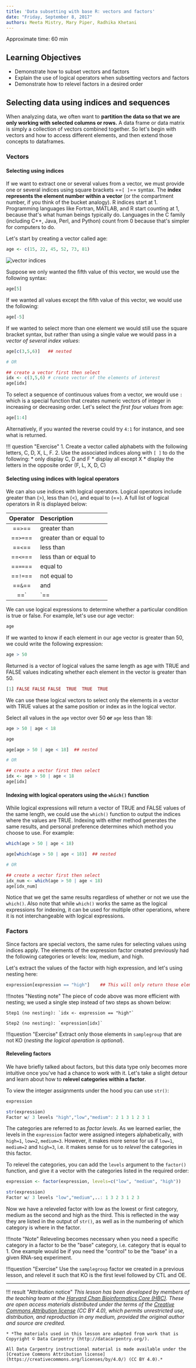 ```yaml
---
title: 'Data subsetting with base R: vectors and factors'
date: "Friday, September 8, 2017"
authors: Meeta Mistry, Mary Piper, Radhika Khetani
---
```

Approximate time: 60 min

## Learning Objectives

* Demonstrate how to subset vectors and factors
* Explain the use of logical operators when subsetting vectors and factors
* Demonstrate how to relevel factors in a desired order


## Selecting data using indices and sequences

When analyzing data, we often want to **partition the data so that we are only working with selected columns or rows.** A data frame or data matrix is simply a collection of vectors combined together. So let's begin with vectors and how to access different elements, and then extend those concepts to dataframes.

### Vectors

#### Selecting using indices

If we want to extract one or several values from a vector, we must provide one or several indices using square brackets ==`[ ]`== syntax. The **index represents the element number within a vector** (or the compartment number, if you think of the bucket analogy). R indices start at 1. Programming languages like Fortran, MATLAB, and R start counting at 1, because that's what human beings typically do. Languages in the C family (including C++, Java, Perl, and Python) count from 0 because that's simpler for computers to do.

Let's start by creating a vector called age:

```r
age <- c(15, 22, 45, 52, 73, 81)
```

![vector indices](../img/vector-index.png)

Suppose we only wanted the fifth value of this vector, we would use the following syntax:

```r
age[5]
```

If we wanted all values except the fifth value of this vector, we would use the following:

```r
age[-5]
```

If we wanted to select more than one element we would still use the square bracket syntax, but rather than using a single value we would pass in a *vector of several index values*:

```r
age[c(3,5,6)]   ## nested

# OR

## create a vector first then select
idx <- c(3,5,6) # create vector of the elements of interest
age[idx]
```

To select a sequence of continuous values from a vector, we would use `:` which is a special function that creates numeric vectors of integer in increasing or decreasing order. Let's select the *first four values* from age:

```r
age[1:4]
```

Alternatively, if you wanted the reverse could try `4:1` for instance, and see what is returned. 

!!! question "Exercise"
	1. Create a vector called alphabets with the following letters, C, D, X, L, F.
	2. Use the associated indices along with `[ ]` to do the following:
		* only display C, D and F
		* display all except X
		* display the letters in the opposite order (F, L, X, D, C)


#### Selecting using indices with logical operators

We can also use indices with logical operators. Logical operators include greater than (>), less than (<), and equal to (==). A full list of logical operators in R is displayed below:

| Operator | Description |
| :-----------:|:----------------|
| ==`>`== | greater than |
| ==`>=`== | greater than or equal to|
| ==`<`== | less than |
| ==`<=`== | less than or equal to |
| ==`==`== | equal to |
| ==`!=`== | not equal to |
| ==`&`== | and |
| ==`|`== |or |

We can use logical expressions to determine whether a particular condition is true or false. For example, let's use our age vector: 
	
```r
age
```

If we wanted to know if each element in our age vector is greater than 50, we could write the following expression:	

```r
age > 50
```

Returned is a vector of logical values the same length as age with TRUE and FALSE values indicating whether each element in the vector is greater than 50.

```r
[1] FALSE FALSE FALSE  TRUE  TRUE  TRUE
```

We can use these logical vectors to select only the elements in a vector with TRUE values at the same position or index as in the logical vector.

Select all values in the `age` vector over 50 **or** `age` less than 18:

```r
age > 50 | age < 18

age

age[age > 50 | age < 18]  ## nested

# OR

## create a vector first then select
idx <- age > 50 | age < 18
age[idx]
```

#### Indexing with logical operators using the `which()` function

While logical expressions will return a vector of TRUE and FALSE  values of the same length, we could use the `which()` function to output the indices where the values are TRUE. Indexing with either method generates the same results, and personal preference determines which method you choose to use. For example:

```r
which(age > 50 | age < 18)

age[which(age > 50 | age < 18)]  ## nested

# OR

## create a vector first then select
idx_num <- which(age > 50 | age < 18)
age[idx_num]
```

Notice that we get the same results regardless of whether or not we use the `which()`. Also note that while `which()` works the same as the logical expressions for indexing, it can be used for multiple other operations, where it is not interchangeable with logical expressions.

### Factors

Since factors are special vectors, the same rules for selecting values using indices apply. The elements of the expression factor created previously had the following categories or levels: low, medium, and high. 

Let's extract the values of the factor with high expression, and let's using nesting here:

```r
expression[expression == "high"]    ## This will only return those elements in the factor equal to "high"
```

!!!notes "Nesting note"
	The piece of code above was more efficient with nesting; we used a single step instead of two steps as shown below:

 	Step1 (no nesting): `idx <- expression == "high"`

	Step2 (no nesting): `expression[idx]`


!!!question "Exercise"
	Extract only those elements in `samplegroup` that are not KO (*nesting the logical operation is optional*).



#### Releveling factors

We have briefly talked about factors, but this data type only becomes more intuitive once you've had a chance to work with it.  Let's take a slight detour and learn about how to **relevel categories within a factor**. 

To view the integer assignments under the hood you can use `str()`:

```r
expression

str(expression)
Factor w/ 3 levels "high","low","medium": 2 1 3 1 2 3 1
```
The categories are referred to as *factor levels*. As we learned earlier, the levels in the `expression` factor were assigned integers alphabetically, with `high=1`, `low=2`, `medium=3`. However, it makes more sense for us if `low=1`, `medium=2` and `high=3`, i.e. it makes sense for us to *relevel* the categories in this factor.

To relevel the categories, you can add the `levels` argument to the `factor()` function, and give it a vector with the categories listed in the required order:

```r
expression <- factor(expression, levels=c("low", "medium", "high"))     # you can re-factor a factor 

str(expression)
Factor w/ 3 levels "low","medium",..: 1 3 2 3 1 2 3
```

Now we have a releveled factor with low as the lowest or first category, medium as the second and high as the third. This is reflected in the way they are listed in the output of `str()`, as well as in the numbering of which category is where in the factor.

!!!note "Note"
	Releveling becomes necessary when you need a specific category in a factor to be the "base" category, i.e. category that is equal to 1. One example would be if you need the "control" to be the "base" in a given RNA-seq experiment.


!!!question "Exercise"
	Use the `samplegroup` factor we created in a previous lesson, and relevel it such that KO is the first level followed by CTL and OE. 

* * *

!!! result "Attribution notice"
	*This lesson has been developed by members of the teaching team at the [Harvard Chan Bioinformatics Core (HBC)](http://bioinformatics.sph.harvard.edu/). These are open access materials distributed under the terms of the [Creative Commons Attribution license](https://creativecommons.org/licenses/by/4.0/) (CC BY 4.0), which permits unrestricted use, distribution, and reproduction in any medium, provided the original author and source are credited.*

	* *The materials used in this lesson are adapted from work that is Copyright © Data Carpentry (http://datacarpentry.org/).
	
	All Data Carpentry instructional material is made available under the [Creative Commons Attribution license](https://creativecommons.org/licenses/by/4.0/) (CC BY 4.0).*

